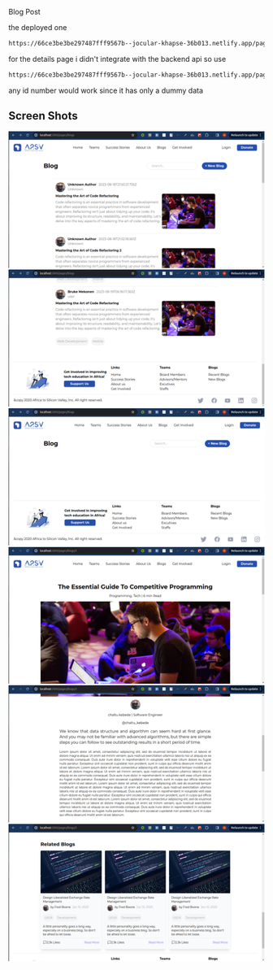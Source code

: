 Blog Post

the deployed one
```bash
https://66ce3be3be297487fff9567b--jocular-khapse-36b013.netlify.app/pages/blogs
```

for the details page i didn't integrate with the backend api so use 
```bash
https://66ce3be3be297487fff9567b--jocular-khapse-36b013.netlify.app/pages/blogs/6
```

any id number would work since it has only a dummy data

## Screen Shots

![blogs](screenshots/blogs.png)
![blogs](screenshots/blogs2.png)
![blogs](screenshots/blogpage.png)
![blogs](screenshots/blogdetails.png)
![blogs](screenshots/details2.png)
![blogs](screenshots/relatedblogs.png)
